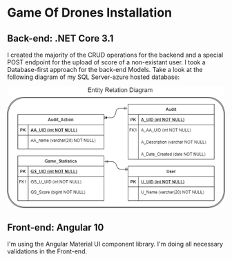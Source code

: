# **Game Of Drones Installation**
## Back-end: .NET Core 3.1
I created the majority of the CRUD operations for the backend and a special POST endpoint for the upload of score of a non-existant user. 
I took a Database-first approach for the back-end Models. Take a look at the following diagram of my SQL Server-azure hosted database:

<img src="./ERD_game_of_drones.png">



## Front-end: Angular 10
I'm using the Angular Material UI component library. I'm doing all necessary validations in the Front-end.
